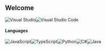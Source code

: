 ## Welcome

![Visual Studio](https://img.shields.io/badge/Visual%20Studio-5C2D91.svg?style=for-the-badge&logo=visual-studio&logoColor=black)![Visual Studio Code](https://img.shields.io/badge/Visual%20Studio%20Code-0078d7.svg?style=for-the-badge&logo=visual-studio-code&logoColor=black)

#### Languages

![JavaScript](https://img.shields.io/badge/javascript-%23323330.svg?style=for-the-badge&logo=javascript&logoColor=black&color=9cf)![TypeScript](https://img.shields.io/badge/typescript-%23007ACC.svg?style=for-the-badge&logo=typescript&logoColor=black&color=9cf)![Python](https://img.shields.io/badge/python-3670A0?style=for-the-badge&logo=python&logoColor=black&color=9cf)![C#](https://img.shields.io/badge/c%23-%23239120.svg?style=for-the-badge&logo=c-sharp&logoColor=black&color=9cf)![Java](https://img.shields.io/badge/java-%23ED8B00.svg?style=for-the-badge&logo=java&logoColor=black&color=9cf)
